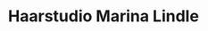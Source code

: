 ---
title: "Haarstudio Marina Lindle"
url: /freiburg-im-breisgau/haarstudio-marina-lindle/
shop: Friseur
---